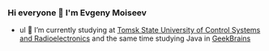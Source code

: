 ### Hi everyone 👋 I'm Evgeny Moiseev

- ul 🔭 I’m currently studying at [Tomsk State University of Control Systems and Radioelectronics](https://tusur.ru/en) and the same time studying Java in [GeekBrains](https://gb.ru)

<!--
**IseeHorizont/IseeHorizont** is a ✨ _special_ ✨ repository because its `README.md` (this file) appears on your GitHub profile.

Here are some ideas to get you started:

- 🔭 I’m currently working on ...
- 🌱 I’m currently learning ...
- 👯 I’m looking to collaborate on ...
- 🤔 I’m looking for help with ...
- 💬 Ask me about ...
- 📫 How to reach me: ...
- 😄 Pronouns: ...
- ⚡ Fun fact: ...
-->
